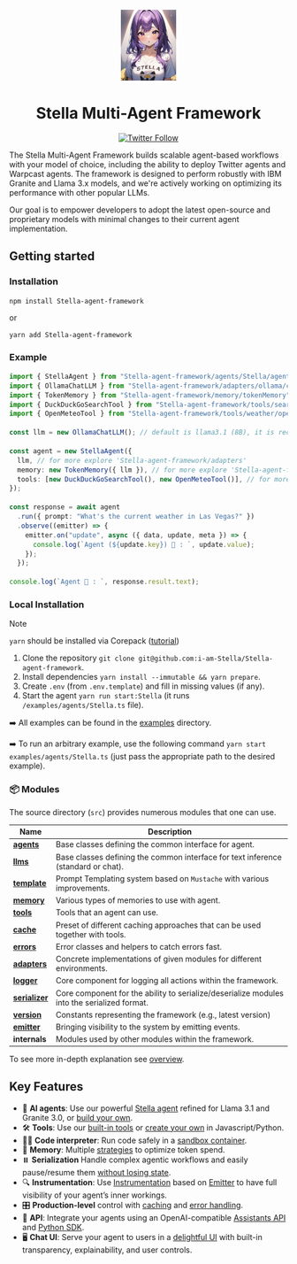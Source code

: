 <p align="center">
    <img alt="Stella Framework logo" src="/docs/assets/stella.png" height="128">
    <h1 align="center">Stella Multi-Agent Framework</h1>
</p>

<p align="center">
  <!-- Twitter Badge -->
  <a href="https://twitter.com/stella_dotfun">
    <img src="https://img.shields.io/twitter/follow/stella_dotfun?style=social" alt="Twitter Follow"/>
  </a>
</p>


The Stella Multi-Agent Framework builds scalable agent-based workflows with your model of choice, including the ability to deploy Twitter agents and Warpcast agents. The framework is designed to perform robustly with IBM Granite and Llama 3.x models, and we're actively working on optimizing its performance with other popular LLMs.

Our goal is to empower developers to adopt the latest open-source and proprietary models with minimal changes to their current agent implementation.



## Getting started


### Installation

```shell
npm install Stella-agent-framework
```

or

```shell
yarn add Stella-agent-framework
```

### Example

```ts
import { StellaAgent } from "Stella-agent-framework/agents/Stella/agent";
import { OllamaChatLLM } from "Stella-agent-framework/adapters/ollama/chat";
import { TokenMemory } from "Stella-agent-framework/memory/tokenMemory";
import { DuckDuckGoSearchTool } from "Stella-agent-framework/tools/search/duckDuckGoSearch";
import { OpenMeteoTool } from "Stella-agent-framework/tools/weather/openMeteo";

const llm = new OllamaChatLLM(); // default is llama3.1 (8B), it is recommended to use 70B model

const agent = new StellaAgent({
  llm, // for more explore 'Stella-agent-framework/adapters'
  memory: new TokenMemory({ llm }), // for more explore 'Stella-agent-framework/memory'
  tools: [new DuckDuckGoSearchTool(), new OpenMeteoTool()], // for more explore 'Stella-agent-framework/tools'
});

const response = await agent
  .run({ prompt: "What's the current weather in Las Vegas?" })
  .observe((emitter) => {
    emitter.on("update", async ({ data, update, meta }) => {
      console.log(`Agent (${update.key}) 🤖 : `, update.value);
    });
  });

console.log(`Agent 🤖 : `, response.result.text);
```


### Local Installation

> [!NOTE]
>
> `yarn` should be installed via Corepack ([tutorial](https://yarnpkg.com/corepack))

1. Clone the repository `git clone git@github.com:i-am-Stella/Stella-agent-framework`.
2. Install dependencies `yarn install --immutable && yarn prepare`.
3. Create `.env` (from `.env.template`) and fill in missing values (if any).
4. Start the agent `yarn run start:Stella` (it runs `/examples/agents/Stella.ts` file).

➡️ All examples can be found in the [examples](/examples) directory.

➡️ To run an arbitrary example, use the following command `yarn start examples/agents/Stella.ts` (just pass the appropriate path to the desired example).

### 📦 Modules

The source directory (`src`) provides numerous modules that one can use.

| Name                                             | Description                                                                                 |
| ------------------------------------------------ | ------------------------------------------------------------------------------------------- |
| [**agents**](/docs/agents.md)                    | Base classes defining the common interface for agent.                                       |
| [**llms**](/docs/llms.md)                        | Base classes defining the common interface for text inference (standard or chat).           |
| [**template**](/docs/templates.md)               | Prompt Templating system based on `Mustache` with various improvements.                     |
| [**memory**](/docs/memory.md)                    | Various types of memories to use with agent.                                                |
| [**tools**](/docs/tools.md)                      | Tools that an agent can use.                                                                |
| [**cache**](/docs/cache.md)                      | Preset of different caching approaches that can be used together with tools.                |
| [**errors**](/docs/errors.md)                    | Error classes and helpers to catch errors fast.                                             |
| [**adapters**](/docs/llms.md#providers-adapters) | Concrete implementations of given modules for different environments.                       |
| [**logger**](/docs/logger.md)                    | Core component for logging all actions within the framework.                                |
| [**serializer**](/docs/serialization.md)         | Core component for the ability to serialize/deserialize modules into the serialized format. |
| [**version**](/docs/version.md)                  | Constants representing the framework (e.g., latest version)                                 |
| [**emitter**](/docs/emitter.md)                  | Bringing visibility to the system by emitting events.                                       |
| **internals**                                    | Modules used by other modules within the framework.                                         |

To see more in-depth explanation see [overview](/docs/overview.md).

## Key Features

- 🤖 **AI agents**: Use our powerful [Stella agent](/docs/agents.md) refined for Llama 3.1 and Granite 3.0, or [build your own](/docs/agents.md).
- 🛠️ **Tools**: Use our [built-in tools](/docs/tools.md) or [create your own](/docs/tools.md) in Javascript/Python.
- 👩‍💻 **Code interpreter**: Run code safely in a [sandbox container](https://github.com/i-am-Stella/Stella-code-interpreter).
- 💾 **Memory**: Multiple [strategies](/docs/memory.md) to optimize token spend.
- ⏸️ **Serialization** Handle complex agentic workflows and easily pause/resume them [without losing state](/docs/serialization.md).
- 🔍 **Instrumentation**: Use [Instrumentation](/docs/instrumentation.md) based on [Emitter](/docs/emitter.md) to have full visibility of your agent’s inner workings.
- 🎛️ **Production-level** control with [caching](/docs/cache.md) and [error handling](/docs/errors.md).
- 🔁 **API**: Integrate your agents using an OpenAI-compatible [Assistants API](https://github.com/i-am-Stella/Stella-api) and [Python SDK](https://github.com/i-am-Stella/Stella-python-sdk).
- 🖥️ **Chat UI**: Serve your agent to users in a [delightful UI](https://github.com/i-am-Stella/Stella-ui) with built-in transparency, explainability, and user controls.


